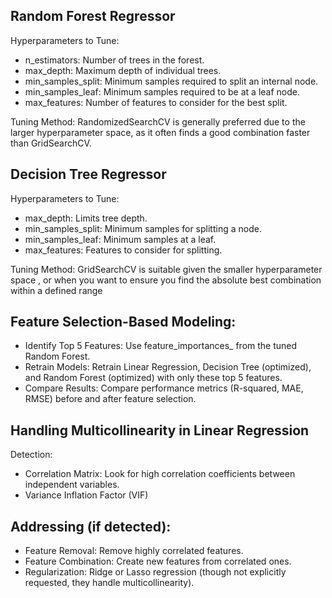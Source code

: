 ## Random Forest Regressor 

 Hyperparameters to Tune:
- n_estimators: Number of trees in the forest.
- max_depth: Maximum depth of individual trees.
- min_samples_split: Minimum samples required to split an internal node.
- min_samples_leaf: Minimum samples required to be at a leaf node.
- max_features: Number of features to consider for the best split.

Tuning Method: RandomizedSearchCV is generally preferred due to the larger hyperparameter space, as it often finds a good combination faster than GridSearchCV.

## Decision Tree Regressor

 Hyperparameters to Tune:

- max_depth: Limits tree depth.
- min_samples_split: Minimum samples for splitting a node.
- min_samples_leaf: Minimum samples at a leaf.
- max_features: Features to consider for splitting.

Tuning Method: GridSearchCV is suitable given the smaller hyperparameter space , or when you want to ensure you find the absolute best combination within a defined range

## Feature Selection-Based Modeling:

- Identify Top 5 Features: Use feature_importances_ from the tuned Random Forest.
- Retrain Models: Retrain Linear Regression, Decision Tree (optimized), and Random Forest (optimized) with only these top 5 features.
- Compare Results: Compare performance metrics (R-squared, MAE, RMSE) before and after feature selection.

 ## Handling Multicollinearity in Linear Regression 

  Detection:
 - Correlation Matrix: Look for high correlation coefficients between independent variables.
 - Variance Inflation Factor (VIF)

## Addressing (if detected):
- Feature Removal: Remove highly correlated features.
- Feature Combination: Create new features from correlated ones.
- Regularization: Ridge or Lasso regression (though not explicitly requested, they handle multicollinearity).
 

